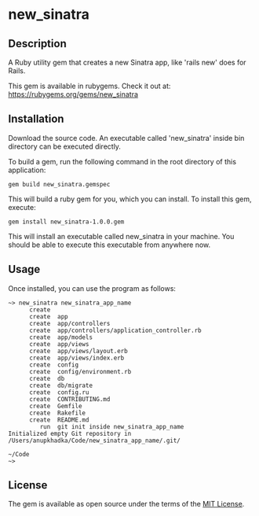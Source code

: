 # new_sinatra

## Description
A Ruby utility gem that creates a new Sinatra app, like 'rails new' does for Rails.

This gem is available in rubygems. Check it out at:
https://rubygems.org/gems/new_sinatra

## Installation
Download the source code. An executable called 'new_sinatra' inside bin directory can be executed directly.

To build a gem, run the following command in the root directory of this application:

```console
gem build new_sinatra.gemspec
```

This will build a ruby gem for you, which you can install. To install this gem, execute:

```console
gem install new_sinatra-1.0.0.gem
```

This will install an executable called new_sinatra in your machine. You should be able to execute this executable from anywhere now.

## Usage
Once installed, you can use the program as follows:

```console
~> new_sinatra new_sinatra_app_name
      create
      create  app
      create  app/controllers
      create  app/controllers/application_controller.rb
      create  app/models
      create  app/views
      create  app/views/layout.erb
      create  app/views/index.erb
      create  config
      create  config/environment.rb
      create  db
      create  db/migrate
      create  config.ru
      create  CONTRIBUTING.md
      create  Gemfile
      create  Rakefile
      create  README.md
         run  git init inside new_sinatra_app_name
Initialized empty Git repository in /Users/anupkhadka/Code/new_sinatra_app_name/.git/

~/Code
~>
```

## License

The gem is available as open source under the terms of the [MIT License](https://opensource.org/licenses/MIT).